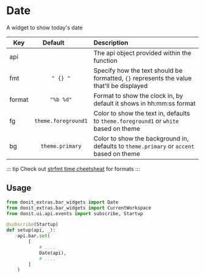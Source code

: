 # Date

A widget to show today's date

| Key|<div style="width: 100px">Default</div> |Description|
| ------------- | :----------------:  | :----------------------------------------------------------------------------------------|
| api           |                     | The api object provided within the function                                              |
| fmt           | `" {} "`            | Specify how the text should be formatted, `{}` represents the value that'll be displayed |
| format        | `"%b %d"`           | Format to show the clock in, by default it shows in hh:mm:ss format                      |
| fg            | `theme.foreground1`| Color to show the text in, defaults to `theme.foreground1` or `white` based on theme    |
| bg            | `theme.primary`     | Color to show the background in, defaults to `theme.primary` or `accent` based on theme  |

::: tip
Check out [strfmt time cheetsheat](https://strftime.org/) for formats
:::


## Usage

```python
from dooit_extras.bar_widgets import Date
from dooit_extras.bar_widgets import CurrentWorkspace
from dooit.ui.api.events import subscribe, Startup

@subscribe(Startup)
def setup(api, _):
    api.bar.set( 
        [
            # ....
            Date(api),
            # ....
        ]
    )
```
